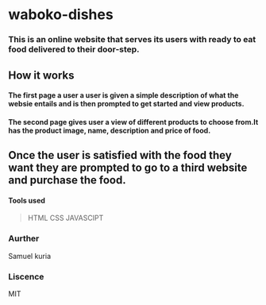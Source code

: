 # waboko-dishes

### This is an online website that serves its users with ready to eat food delivered to their door-step.

## How it works

#### The first page a user a user is given a simple description of what the websie entails and is then prompted to get started and view products.

#### The second page gives user a view of different products to choose from.It has the product image, name, description and price of food.
## Once the user is satisfied with the food they want they are prompted to go to a third website and purchase the food.

#### Tools used 
>HTML
>CSS
>JAVASCIPT

### Aurther
  Samuel kuria

### Liscence
 MIT